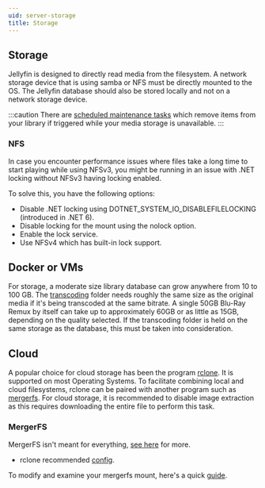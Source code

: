 ```yaml
---
uid: server-storage
title: Storage
---
```


## Storage

Jellyfin is designed to directly read media from the filesystem. A network storage device that is using samba or NFS must be directly mounted to the OS. The Jellyfin database should also be stored locally and not on a network storage device.

:::caution
There are [scheduled maintenance tasks](/docs/general/server/tasks) which remove items from your library if triggered while your media storage is unavailable.
:::

### NFS

In case you encounter performance issues where files take a long time to start playing while using NFSv3, you might be running in an issue with .NET locking without NFSv3 having locking enabled.

To solve this, you have the following options:

- Disable .NET locking using DOTNET_SYSTEM_IO_DISABLEFILELOCKING (introduced in .NET 6).
- Disable locking for the mount using the nolock option.
- Enable the lock service.
- Use NFSv4 which has built-in lock support.

## Docker or VMs

For storage, a moderate size library database can grow anywhere from 10 to 100 GB. The [transcoding](/docs/general/post-install/transcoding) folder needs roughly the same size as the original media if it's being transcoded at the same bitrate. A single 50GB Blu-Ray Remux by itself can take up to approximately 60GB or as little as 15GB, depending on the quality selected. If the transcoding folder is held on the same storage as the database, this must be taken into consideration.

## Cloud

A popular choice for cloud storage has been the program [rclone](https://rclone.org/downloads/). It is supported on most Operating Systems. To facilitate combining local and cloud filesystems, rclone can be paired with another program such as [mergerfs](https://github.com/trapexit/mergerfs). For cloud storage, it is recommended to disable image extraction as this requires downloading the entire file to perform this task.

### MergerFS

MergerFS isn't meant for everything, [see here](https://github.com/trapexit/mergerfs#what-should-mergerfs-not-be-used-for) for more.

- rclone recommended [config](https://forum.rclone.org/t/my-best-rclone-config-mount-for-plex/7441).

To modify and examine your mergerfs mount, here's a quick [guide](https://zackreed.me/mergerfs-neat-tricks).
